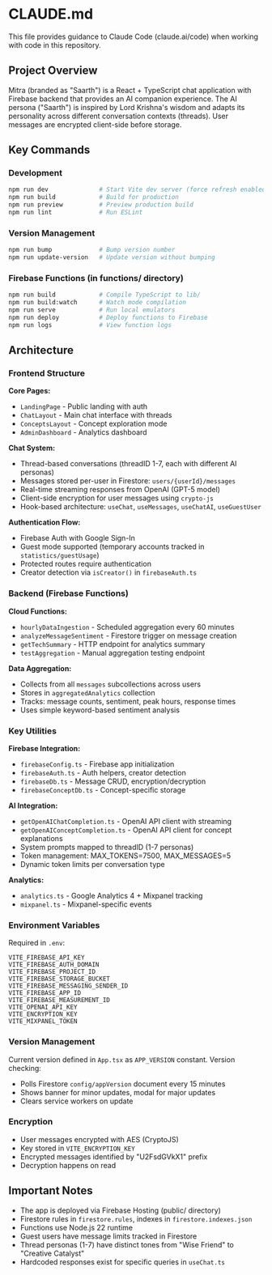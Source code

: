 # CLAUDE.md

This file provides guidance to Claude Code (claude.ai/code) when working with code in this repository.

## Project Overview

Mitra (branded as "Saarth") is a React + TypeScript chat application with Firebase backend that provides an AI companion experience. The AI persona ("Saarth") is inspired by Lord Krishna's wisdom and adapts its personality across different conversation contexts (threads). User messages are encrypted client-side before storage.

## Key Commands

### Development
```bash
npm run dev              # Start Vite dev server (force refresh enabled)
npm run build            # Build for production
npm run preview          # Preview production build
npm run lint             # Run ESLint
```

### Version Management
```bash
npm run bump             # Bump version number
npm run update-version   # Update version without bumping
```

### Firebase Functions (in functions/ directory)
```bash
npm run build            # Compile TypeScript to lib/
npm run build:watch      # Watch mode compilation
npm run serve            # Run local emulators
npm run deploy           # Deploy functions to Firebase
npm run logs             # View function logs
```

## Architecture

### Frontend Structure

**Core Pages:**
- `LandingPage` - Public landing with auth
- `ChatLayout` - Main chat interface with threads
- `ConceptsLayout` - Concept exploration mode
- `AdminDashboard` - Analytics dashboard

**Chat System:**
- Thread-based conversations (threadID 1-7, each with different AI personas)
- Messages stored per-user in Firestore: `users/{userId}/messages`
- Real-time streaming responses from OpenAI (GPT-5 model)
- Client-side encryption for user messages using `crypto-js`
- Hook-based architecture: `useChat`, `useMessages`, `useChatAI`, `useGuestUser`

**Authentication Flow:**
- Firebase Auth with Google Sign-In
- Guest mode supported (temporary accounts tracked in `statistics/guestUsage`)
- Protected routes require authentication
- Creator detection via `isCreator()` in `firebaseAuth.ts`

### Backend (Firebase Functions)

**Cloud Functions:**
- `hourlyDataIngestion` - Scheduled aggregation every 60 minutes
- `analyzeMessageSentiment` - Firestore trigger on message creation
- `getTechSummary` - HTTP endpoint for analytics summary
- `testAggregation` - Manual aggregation testing endpoint

**Data Aggregation:**
- Collects from all `messages` subcollections across users
- Stores in `aggregatedAnalytics` collection
- Tracks: message counts, sentiment, peak hours, response times
- Uses simple keyword-based sentiment analysis

### Key Utilities

**Firebase Integration:**
- `firebaseConfig.ts` - Firebase app initialization
- `firebaseAuth.ts` - Auth helpers, creator detection
- `firebaseDb.ts` - Message CRUD, encryption/decryption
- `firebaseConceptDb.ts` - Concept-specific storage

**AI Integration:**
- `getOpenAIChatCompletion.ts` - OpenAI API client with streaming
- `getOpenAIConceptCompletion.ts` - OpenAI API client for concept explanations
- System prompts mapped to threadID (1-7 personas)
- Token management: MAX_TOKENS=7500, MAX_MESSAGES=5
- Dynamic token limits per conversation type

**Analytics:**
- `analytics.ts` - Google Analytics 4 + Mixpanel tracking
- `mixpanel.ts` - Mixpanel-specific events

### Environment Variables

Required in `.env`:
```
VITE_FIREBASE_API_KEY
VITE_FIREBASE_AUTH_DOMAIN
VITE_FIREBASE_PROJECT_ID
VITE_FIREBASE_STORAGE_BUCKET
VITE_FIREBASE_MESSAGING_SENDER_ID
VITE_FIREBASE_APP_ID
VITE_FIREBASE_MEASUREMENT_ID
VITE_OPENAI_API_KEY
VITE_ENCRYPTION_KEY
VITE_MIXPANEL_TOKEN
```

### Version Management

Current version defined in `App.tsx` as `APP_VERSION` constant. Version checking:
- Polls Firestore `config/appVersion` document every 15 minutes
- Shows banner for minor updates, modal for major updates
- Clears service workers on update

### Encryption

- User messages encrypted with AES (CryptoJS)
- Key stored in `VITE_ENCRYPTION_KEY`
- Encrypted messages identified by "U2FsdGVkX1" prefix
- Decryption happens on read

## Important Notes

- The app is deployed via Firebase Hosting (public/ directory)
- Firestore rules in `firestore.rules`, indexes in `firestore.indexes.json`
- Functions use Node.js 22 runtime
- Guest users have message limits tracked in Firestore
- Thread personas (1-7) have distinct tones from "Wise Friend" to "Creative Catalyst"
- Hardcoded responses exist for specific queries in `useChat.ts`
